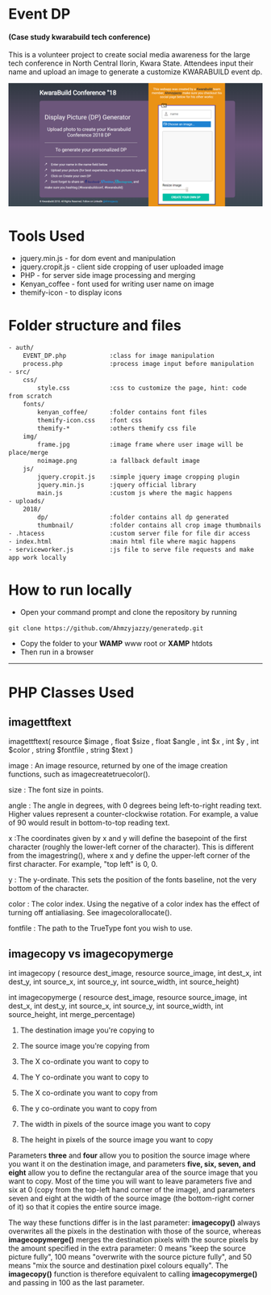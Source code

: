 # Event DP 
#### (Case study kwarabuild tech conference)
This is a volunteer project to create social media awareness for the large tech conference in North Central
Ilorin, Kwara State. Attendees input their name and upload an image to generate a customize KWARABUILD
event dp.

![eventDp homepage](https://github.com/Ahmzyjazzy/generatedp/blob/master/screenshot.PNG)

# Tools Used

- jquery.min.js - for dom event and manipulation
- jquery.cropit.js - client side cropping of user uploaded image 
- PHP - for server side image processing and merging
- Kenyan_coffee - font used for writing user name on image
- themify-icon - to display icons

# Folder structure and files

```
- auth/							
	EVENT_DP.php 			:class for image manipulation
	process.php 			:process image input before manipulation
- src/							
	css/
		style.css 			:css to customize the page, hint: code from scratch
	fonts/
		kenyan_coffee/		:folder contains font files
		themify-icon.css 	:font css
		themify-*			:others themify css file
	img/
		frame.jpg 			:image frame where user image will be place/merge
		noimage.png 		:a fallback default image
	js/
		jquery.cropit.js 	:simple jquery image cropping plugin
		jquery.min.js 		:jquery official library
		main.js 			:custom js where the magic happens
- uploads/
	2018/
		dp/					:folder contains all dp generated
		thumbnail/			:folder contains all crop image thumbnails
- .htacess					:custom server file for file dir access
- index.html 				:main html file where magic happens
- serviceworker.js          :js file to serve file requests and make app work locally

```

# How to run locally

- Open your command prompt and clone the repository by running 

``` git clone https://github.com/Ahmzyjazzy/generatedp.git ```

- Copy the folder to your **WAMP** www root or **XAMP** htdots
- Then run in a browser


------------------------------------------------------------------------

# PHP Classes Used

## imagettftext

imagettftext( resource $image , float $size , float $angle , int $x , int $y , int $color , string $fontfile , string $text )

image : An image resource, returned by one of the image creation functions, such as imagecreatetruecolor().

size : The font size in points.

angle : The angle in degrees, with 0 degrees being left-to-right reading text. Higher values represent a counter-clockwise rotation. For example, a value of 90 would result in bottom-to-top reading text.

x :The coordinates given by x and y will define the basepoint of the first character (roughly the lower-left corner of the character). This is different from the imagestring(), where x and y define the upper-left corner of the first character. For example, "top left" is 0, 0.

y : The y-ordinate. This sets the position of the fonts baseline, not the very bottom of the character.

color : The color index. Using the negative of a color index has the effect of turning off antialiasing. See imagecolorallocate().

fontfile : The path to the TrueType font you wish to use.

## imagecopy vs imagecopymerge

int imagecopy ( resource dest_image, resource source_image, int dest_x, int dest_y, 
int source_x, int source_y, int source_width, int source_height)

int imagecopymerge ( resource dest_image, resource source_image, int dest_x, int dest_y, 
int source_x, int source_y, int source_width, int source_height, int merge_percentage)

1. The destination image you're copying to

2. The source image you're copying from

3. The X co-ordinate you want to copy to

4. The Y co-ordinate you want to copy to

5. The X co-ordinate you want to copy from

6. The y co-ordinate you want to copy from

7. The width in pixels of the source image you want to copy

8. The height in pixels of the source image you want to copy

Parameters **three** and **four** allow you to position the source image where you want it on the destination image, 
and parameters **five, six, seven, and eight** allow you to define the rectangular area of the source image that 
you want to copy. Most of the time you will want to leave parameters five and six at 0 
(copy from the top-left hand corner of the image), and parameters seven and eight at the width of the source image
 (the bottom-right corner of it) so that it copies the entire source image.

The way these functions differ is in the last parameter: **imagecopy()** always overwrites all the pixels in the 
destination with those of the source, whereas **imagecopymerge()** merges the destination pixels with the source 
pixels by the amount specified in the extra parameter: 0 means "keep the source picture fully", 100 means 
"overwrite with the source picture fully", and 50 means "mix the source and destination pixel colours equally". 
The **imagecopy()** function is therefore equivalent to calling **imagecopymerge()** and passing in 100 as the last parameter.
